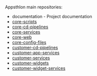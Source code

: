 Appsthlon main repositories:

- documentation - Project documentation
- [core-scripts](repos/core-scripts.md)
- [core-cd-pipelines](repos/core-cd-pipelines.md)
- [core-services](repos/core-services.md)
- [core-web](repos/core-web.md)
- [core-config-files](repos/core-config-files.md)
- [customer-cd-pipelines](repos/customer-cd-pipelines.md)
- [customer-app-services](repos/customer-app-services.md)
- [customer-services](repos/customer-services.md)
- [customer-widgets](repos/customer-widgets.md)
- [customer-widget-services](repos/customer-widget-services.md)